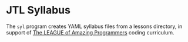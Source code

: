 # JTL Syllabus

The `syl` program creates YAML syllabus files from a lessons directory, in
support of [The LEAGUE of Amazing Programmers](jointheleague.org) coding
curriculum. 